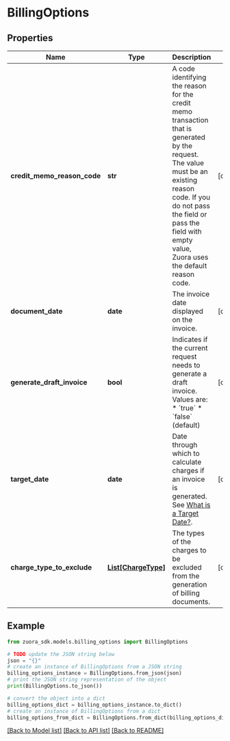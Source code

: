 # BillingOptions


## Properties

Name | Type | Description | Notes
------------ | ------------- | ------------- | -------------
**credit_memo_reason_code** | **str** | A code identifying the reason for the credit memo transaction that is generated by the request. The value must be an existing reason code. If you do not pass the field or pass the field with empty value, Zuora uses the default reason code. | [optional] 
**document_date** | **date** | The invoice date displayed on the invoice.  | [optional] 
**generate_draft_invoice** | **bool** | Indicates if the current request needs to generate a draft invoice.  Values are:  * &#x60;true&#x60; * &#x60;false&#x60; (default)  | [optional] 
**target_date** | **date** | Date through which to calculate charges if an invoice is generated. See [What is a Target Date?](https://knowledgecenter.zuora.com/Billing/Billing_and_Payments/J_Billing_Operations/G_Bill_Runs/Creating_Bill_Runs#What_is_a_Target_Date.3F).  | [optional] 
**charge_type_to_exclude** | [**List[ChargeType]**](ChargeType.md) | The types of the charges to be excluded from the generation of billing documents.  | [optional] 

## Example

```python
from zuora_sdk.models.billing_options import BillingOptions

# TODO update the JSON string below
json = "{}"
# create an instance of BillingOptions from a JSON string
billing_options_instance = BillingOptions.from_json(json)
# print the JSON string representation of the object
print(BillingOptions.to_json())

# convert the object into a dict
billing_options_dict = billing_options_instance.to_dict()
# create an instance of BillingOptions from a dict
billing_options_from_dict = BillingOptions.from_dict(billing_options_dict)
```
[[Back to Model list]](../README.md#documentation-for-models) [[Back to API list]](../README.md#documentation-for-api-endpoints) [[Back to README]](../README.md)


